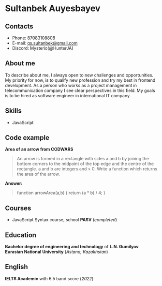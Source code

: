 # Sultanbek Auyesbayev
## Contacts
* Phone: 87083108808
* E-mail: qs.sultanbek@gmail.com
* Discord: Mysterio(@HunterJA)
## About me
To describe about me, I always open to new challenges and opportunities. My priority for now, is to qualify new profession and try my best in frontend development. As a person who works as a project management in telecommunication company I see clear perspectives in this field. My goals is to be hired as software engineer in international IT company.
## Skills
* JavaScript
## Code example
**Area of an arrow from CODWARS**

> An arrow is formed in a rectangle with sides a and b by joining the bottom corners to the midpoint of the top edge and the centre of the rectangle. a and b are integers and > 0. Write a function which returns the area of the arrow.

**Answer:**
> function arrowArea(a,b) { return (a * b) / 4; }
## Courses
* JavaScript Syntax course, school **PASV** (*completed*)
## Education
**Bachelor degree of engineering and technology** of **L.N. Gumilyov Eurasian National University** (*Astana, Kazakhstan*)
## English
**IELTS Academic** with 6.5 band score (*2022*)
